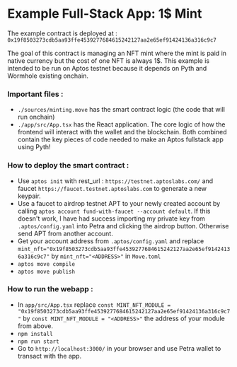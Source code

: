 # Example Full-Stack App: 1$ Mint

The example contract is deployed at : `0x19f8503273cdb5aa93ffe4539277684615242127aa2e65ef91424136a316c9c7`

The goal of this contract is managing an NFT mint where the mint is paid in native currency but the cost of one NFT is always 1$.
This example is intended to be run on Aptos testnet because it depends on Pyth and Wormhole existing onchain.

### Important files : 
- `./sources/minting.move` has the smart contract logic (the code that will run onchain)
- `./app/src/App.tsx` has the React application. The core logic of how the frontend will interact with the wallet and the blockchain.
Both combined contain the key pieces of code needed to make an Aptos fullstack app using Pyth!

### How to deploy the smart contract :

- Use `aptos init` with rest_url : `https://testnet.aptoslabs.com/` and faucet `https://faucet.testnet.aptoslabs.com`  to generate a new keypair.
- Use a faucet to airdrop testnet APT to your newly created account by calling `aptos account fund-with-faucet --account default`. If this doesn't work, I have had success importing my private key from `.aptos/config.yaml` into Petra and clicking the airdrop button. Otherwise send APT from another account.
- Get your account address from `.aptos/config.yaml` and replace `mint_nft="0x19f8503273cdb5aa93ffe4539277684615242127aa2e65ef91424136a316c9c7"` by `mint_nft="<ADDRESS>"` in `Move.toml`
- `aptos move compile`
- `aptos move publish` 

### How to run the webapp :

- In `app/src/App.tsx` replace `const MINT_NFT_MODULE = "0x19f8503273cdb5aa93ffe4539277684615242127aa2e65ef91424136a316c9c7"` by `const MINT_NFT_MODULE = "<ADDRESS>"` the address of your module from above.
- `npm install`
- `npm run start`
- Go to `http://localhost:3000/` in your browser and use Petra wallet to transact with the app.
